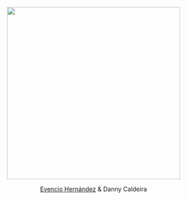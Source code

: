 <p align="center">
    <a href="https://ehiwebs.com.ve/">
        <img src="https://ehiwebs.com.ve/wp-content/uploads/2019/03/logo_completo.png" width="400">
    </a>
</p>
<p align="center">
    <a href="https://evenciohernandez.com.ve/">Evencio Hernández</a> & Danny Caldeira
</p>